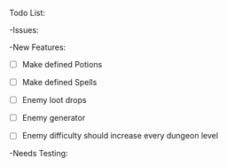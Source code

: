 Todo List:

-Issues:

-New Features:
- [ ] Make defined Potions
- [ ] Make defined Spells
- [ ] Enemy loot drops
- [ ] Enemy generator
- [ ] Enemy difficulty should increase every dungeon level


-Needs Testing:

